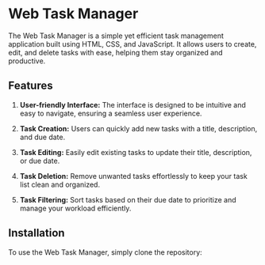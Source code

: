# Web Task Manager

The Web Task Manager is a simple yet efficient task management application built using HTML, CSS, and JavaScript. It allows users to create, edit, and delete tasks with ease, helping them stay organized and productive.


## Features

1. **User-friendly Interface:** The interface is designed to be intuitive and easy to navigate, ensuring a seamless user experience.

2. **Task Creation:** Users can quickly add new tasks with a title, description, and due date.

3. **Task Editing:** Easily edit existing tasks to update their title, description, or due date.

4. **Task Deletion:** Remove unwanted tasks effortlessly to keep your task list clean and organized.

5. **Task Filtering:** Sort tasks based on their due date to prioritize and manage your workload efficiently.


## Installation

To use the Web Task Manager, simply clone the repository:

